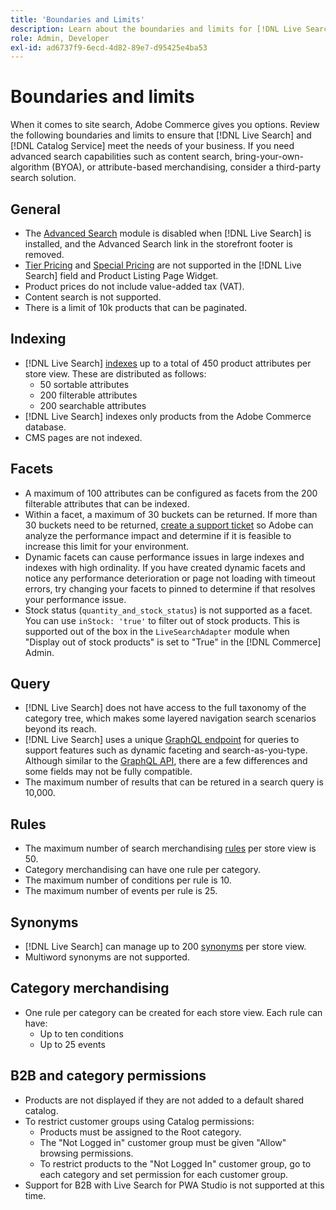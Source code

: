 ```yaml
---
title: 'Boundaries and Limits'
description: Learn about the boundaries and limits for [!DNL Live Search] to ensure it meets the needs of your business.
role: Admin, Developer
exl-id: ad6737f9-6ecd-4d82-89e7-d95425e4ba53
---
```

# Boundaries and limits

When it comes to site search, Adobe Commerce gives you options. Review the following boundaries and limits to ensure that [!DNL Live Search] and [!DNL Catalog Service] meet the needs of your business. If you need advanced search capabilities such as content search, bring-your-own-algorithm (BYOA), or attribute-based merchandising, consider a third-party search solution.

## General

- The [Advanced Search](https://experienceleague.adobe.com/en/docs/commerce-admin/catalog/catalog/search/search) module is disabled when [!DNL Live Search] is installed, and the Advanced Search link in the storefront footer is removed.
- [Tier Pricing](https://experienceleague.adobe.com/en/docs/commerce-admin/catalog/products/pricing/product-price-tier) and [Special Pricing](https://experienceleague.adobe.com/en/docs/commerce-admin/catalog/products/pricing/product-price-special) are not supported in the [!DNL Live Search] field and Product Listing Page Widget.
- Product prices do not include value-added tax (VAT).
- Content search is not supported.
- There is a limit of 10k products that can be paginated.

## Indexing

- [!DNL Live Search] [indexes](indexing.md) up to a total of 450 product attributes per store view. These are distributed as follows:
   - 50 sortable attributes
   - 200 filterable attributes
   - 200 searchable attributes
- [!DNL Live Search] indexes only products from the Adobe Commerce database.
- CMS pages are not indexed.

## Facets

- A maximum of 100 attributes can be configured as facets from the 200 filterable attributes that can be indexed.
- Within a facet, a maximum of 30 buckets can be returned. If more than 30 buckets need to be returned, [create a support ticket](https://experienceleague.adobe.com/en/docs/commerce-knowledge-base/kb/help-center-guide/magento-help-center-user-guide) so Adobe can analyze the performance impact and determine if it is feasible to increase this limit for your environment.
- Dynamic facets can cause performance issues in large indexes and indexes with high ordinality. If you have created dynamic facets and notice any performance deterioration or page not loading with timeout errors, try changing your facets to pinned to determine if that resolves your performance issue.
- Stock status (`quantity_and_stock_status`) is not supported as a facet. You can use `inStock: 'true'` to filter out of stock products. This is supported out of the box in the `LiveSearchAdapter` module when "Display out of stock products" is set to "True" in the [!DNL Commerce] Admin.

## Query

- [!DNL Live Search] does not have access to the full taxonomy of the category tree, which makes some layered navigation search scenarios beyond its reach.
- [!DNL Live Search] uses a unique [GraphQL endpoint](https://developer.adobe.com/commerce/services/graphql/live-search/) for queries to support features such as dynamic faceting and search-as-you-type. Although similar to the [GraphQL API](https://developer.adobe.com/commerce/webapi/graphql/), there are a few differences and some fields may not be fully compatible.
- The maximum number of results that can be retured in a search query is 10,000.

## Rules

- The maximum number of search merchandising [rules](rules.md) per store view is 50.
- Category merchandising can have one rule per category.
- The maximum number of conditions per rule is 10.
- The maximum number of events per rule is 25.

## Synonyms

- [!DNL Live Search] can manage up to 200 [synonyms](synonyms.md) per store view.
- Multiword synonyms are not supported.

## Category merchandising

- One rule per category can be created for each store view. Each rule can have:
   - Up to ten conditions
   - Up to 25 events

## B2B and category permissions

- Products are not displayed if they are not added to a default shared catalog.
- To restrict customer groups using Catalog permissions:
   - Products must be assigned to the Root category.
   - The "Not Logged in" customer group must be given "Allow" browsing permissions.
   - To restrict products to the "Not Logged In" customer group, go to each category and set permission for each customer group.
- Support for B2B with Live Search for PWA Studio is not supported at this time.
